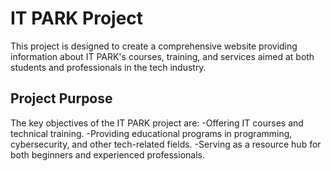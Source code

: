 # IT PARK Project

This project is designed to create a comprehensive website providing information about IT PARK's courses, training, and services aimed at both students and professionals in the tech industry.

## Project Purpose

The key objectives of the IT PARK project are:
-Offering IT courses and technical training.
-Providing educational programs in programming, cybersecurity, and other tech-related fields.
-Serving as a resource hub for both beginners and experienced professionals.
